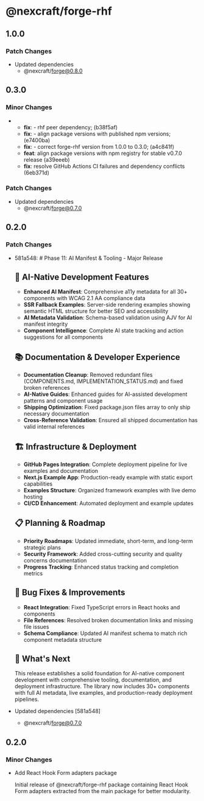 # @nexcraft/forge-rhf

## 1.0.0

### Patch Changes

- Updated dependencies
  - @nexcraft/forge@0.8.0

## 0.3.0

### Minor Changes

- - **fix**: - rhf peer dependency; (b38f5af)
  - **fix**: - align package versions with published npm versions; (e7400ba)
  - **fix**: - correct forge-rhf version from 1.0.0 to 0.3.0; (a4c841f)
  - **feat**: align package versions with npm registry for stable v0.7.0 release (a39eeeb)
  - **fix**: resolve GitHub Actions CI failures and dependency conflicts (6eb371d)

### Patch Changes

- Updated dependencies
  - @nexcraft/forge@0.7.0

## 0.2.0

### Patch Changes

- 581a548: # Phase 11: AI Manifest & Tooling - Major Release

  ## 🤖 AI-Native Development Features
  - **Enhanced AI Manifest**: Comprehensive a11y metadata for all 30+ components with WCAG 2.1 AA compliance data
  - **SSR Fallback Examples**: Server-side rendering examples showing semantic HTML structure for better SEO and accessibility
  - **AI Metadata Validation**: Schema-based validation using AJV for AI manifest integrity
  - **Component Intelligence**: Complete AI state tracking and action suggestions for all components

  ## 📚 Documentation & Developer Experience
  - **Documentation Cleanup**: Removed redundant files (COMPONENTS.md, IMPLEMENTATION_STATUS.md) and fixed broken references
  - **AI-Native Guides**: Enhanced guides for AI-assisted development patterns and component usage
  - **Shipping Optimization**: Fixed package.json files array to only ship necessary documentation
  - **Cross-Reference Validation**: Ensured all shipped documentation has valid internal references

  ## 🏗️ Infrastructure & Deployment
  - **GitHub Pages Integration**: Complete deployment pipeline for live examples and documentation
  - **Next.js Example App**: Production-ready example with static export capabilities
  - **Examples Structure**: Organized framework examples with live demo hosting
  - **CI/CD Enhancement**: Automated deployment and example updates

  ## 📋 Planning & Roadmap
  - **Priority Roadmaps**: Updated immediate, short-term, and long-term strategic plans
  - **Security Framework**: Added cross-cutting security and quality concerns documentation
  - **Progress Tracking**: Enhanced status tracking and completion metrics

  ## 🐛 Bug Fixes & Improvements
  - **React Integration**: Fixed TypeScript errors in React hooks and components
  - **File References**: Resolved broken documentation links and missing file issues
  - **Schema Compliance**: Updated AI manifest schema to match rich component metadata structure

  ## 🚀 What's Next

  This release establishes a solid foundation for AI-native component development with comprehensive tooling, documentation, and deployment infrastructure. The library now includes 30+ components with full AI metadata, live examples, and production-ready deployment pipelines.

- Updated dependencies [581a548]
  - @nexcraft/forge@0.7.0

## 0.2.0

### Minor Changes

- Add React Hook Form adapters package

  Initial release of @nexcraft/forge-rhf package containing React Hook Form adapters extracted from the main package for better modularity.
